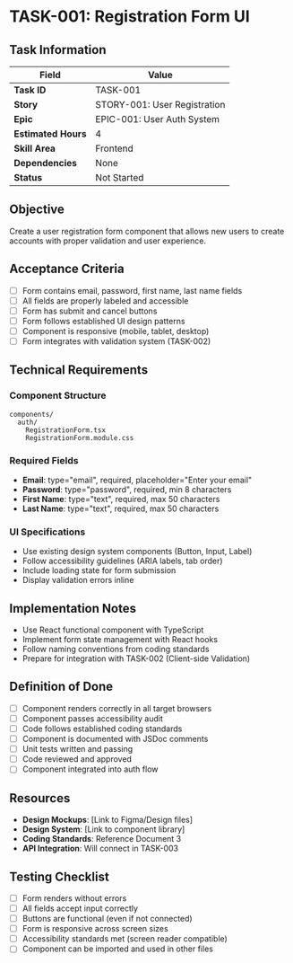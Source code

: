 # TASK-001: Registration Form UI

## Task Information

| Field               | Value                        |
| ------------------- | ---------------------------- |
| **Task ID**         | TASK-001                     |
| **Story**           | STORY-001: User Registration |
| **Epic**            | EPIC-001: User Auth System   |
| **Estimated Hours** | 4                            |
| **Skill Area**      | Frontend                     |
| **Dependencies**    | None                         |
| **Status**          | Not Started                  |

## Objective

Create a user registration form component that allows new users to create accounts with proper validation and user experience.

## Acceptance Criteria

- [ ] Form contains email, password, first name, last name fields
- [ ] All fields are properly labeled and accessible
- [ ] Form has submit and cancel buttons
- [ ] Form follows established UI design patterns
- [ ] Component is responsive (mobile, tablet, desktop)
- [ ] Form integrates with validation system (TASK-002)

## Technical Requirements

### Component Structure

```
components/
  auth/
    RegistrationForm.tsx
    RegistrationForm.module.css
```

### Required Fields

- **Email**: type="email", required, placeholder="Enter your email"
- **Password**: type="password", required, min 8 characters
- **First Name**: type="text", required, max 50 characters
- **Last Name**: type="text", required, max 50 characters

### UI Specifications

- Use existing design system components (Button, Input, Label)
- Follow accessibility guidelines (ARIA labels, tab order)
- Include loading state for form submission
- Display validation errors inline

## Implementation Notes

- Use React functional component with TypeScript
- Implement form state management with React hooks
- Follow naming conventions from coding standards
- Prepare for integration with TASK-002 (Client-side Validation)

## Definition of Done

- [ ] Component renders correctly in all target browsers
- [ ] Component passes accessibility audit
- [ ] Code follows established coding standards
- [ ] Component is documented with JSDoc comments
- [ ] Unit tests written and passing
- [ ] Code reviewed and approved
- [ ] Component integrated into auth flow

## Resources

- **Design Mockups**: [Link to Figma/Design files]
- **Design System**: [Link to component library]
- **Coding Standards**: Reference Document 3
- **API Integration**: Will connect in TASK-003

## Testing Checklist

- [ ] Form renders without errors
- [ ] All fields accept input correctly
- [ ] Buttons are functional (even if not connected)
- [ ] Form is responsive across screen sizes
- [ ] Accessibility standards met (screen reader compatible)
- [ ] Component can be imported and used in other files
